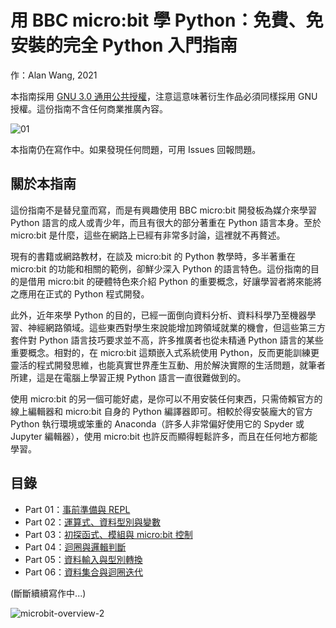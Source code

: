 # 用 BBC micro:bit 學 Python：免費、免安裝的完全 Python 入門指南

作：Alan Wang, 2021

本指南採用 [GNU 3.0 通用公共授權](https://www.chinasona.org/gnu/gnulgpl-v3-tc.html)，注意這意味著衍生作品必須同樣採用 GNU 授權。這份指南不含任何商業推廣內容。

![01](https://user-images.githubusercontent.com/44191076/107118869-ab2f2280-68be-11eb-9a6d-87b02939a7e2.png)

本指南仍在寫作中。如果發現任何問題，可用 Issues 回報問題。

## 關於本指南

這份指南不是替兒童而寫，而是有興趣使用 BBC micro:bit 開發板為媒介來學習 Python 語言的成人或青少年，而且有很大的部分著重在 Python 語言本身。至於 micro:bit 是什麼，這些在網路上已經有非常多討論，這裡就不再贅述。

現有的書籍或網路教材，在談及 micro:bit 的 Python 教學時，多半著重在 micro:bit 的功能和相關的範例，卻鮮少深入 Python 的語言特色。這份指南的目的是借用 micro:bit 的硬體特色來介紹 Python 的重要概念，好讓學習者將來能將之應用在正式的 Python 程式開發。

此外，近年來學 Python 的目的，已經一面倒向資料分析、資料科學乃至機器學習、神經網路領域。這些東西對學生來說能增加跨領域就業的機會，但這些第三方套件對 Python 語言技巧要求並不高，許多推廣者也從未精通 Python 語言的某些重要概念。相對的，在 micro:bit 這類嵌入式系統使用 Python，反而更能訓練更靈活的程式開發思維，也能真實世界產生互動、用於解決實際的生活問題，就筆者所建，這是在電腦上學習正規 Python 語言一直很難做到的。

使用 micro:bit 的另一個可能好處，是你可以不用安裝任何東西，只需倚賴官方的線上編輯器和 micro:bit 自身的 Python 編譯器即可。相較於得安裝龐大的官方 Python 執行環境或笨重的 Anaconda（許多人非常偏好使用它的 Spyder 或 Jupyter 編輯器），使用 micro:bit 也許反而顯得輕鬆許多，而且在任何地方都能學習。

## 目錄

* Part 01：[事前準備與 REPL](https://github.com/alankrantas/learn-python-on-microbit-guide/blob/main/part_01.md)
* Part 02：[運算式、資料型別與變數](https://github.com/alankrantas/learn-python-on-microbit-guide/blob/main/part_02.md)
* Part 03：[初探函式、模組與 micro:bit 控制](https://github.com/alankrantas/learn-python-on-microbit-guide/blob/main/part_03.md)
* Part 04：[迴圈與邏輯判斷](https://github.com/alankrantas/learn-python-on-microbit-guide/blob/main/part_04.md)
* Part 05：[資料輸入與型別轉換](https://github.com/alankrantas/learn-python-on-microbit-guide/blob/main/part_05.md)
* Part 06：[資料集合與迴圈迭代](https://github.com/alankrantas/learn-python-on-microbit-guide/blob/main/part_06.md)

(斷斷續續寫作中...)

![microbit-overview-2](https://user-images.githubusercontent.com/44191076/109407839-2025e180-79bf-11eb-9970-883467992201.png)

